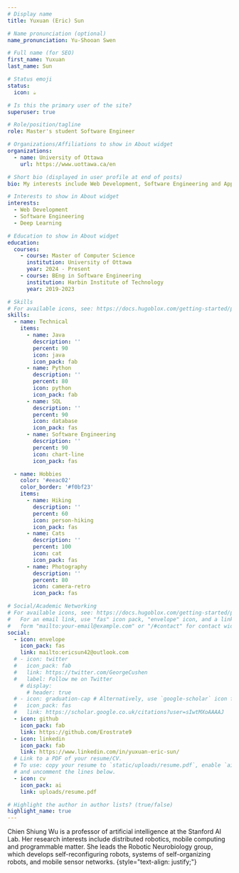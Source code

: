 ```yaml
---
# Display name
title: Yuxuan (Eric) Sun

# Name pronunciation (optional)
name_pronunciation: Yu-Shooan Swen

# Full name (for SEO)
first_name: Yuxuan
last_name: Sun

# Status emoji
status:
  icon: ☕️

# Is this the primary user of the site?
superuser: true

# Role/position/tagline
role: Master's student Software Engineer

# Organizations/Affiliations to show in About widget
organizations:
  - name: University of Ottawa
    url: https://www.uottawa.ca/en

# Short bio (displayed in user profile at end of posts)
bio: My interests include Web Development, Software Engineering and Applied AI.

# Interests to show in About widget
interests:
  - Web Development
  - Software Engineering
  - Deep Learning

# Education to show in About widget
education:
  courses:
    - course: Master of Computer Science
      institution: University of Ottawa
      year: 2024 - Present
    - course: BEng in Software Engineering
      institution: Harbin Institute of Technology
      year: 2019-2023

# Skills
# For available icons, see: https://docs.hugoblox.com/getting-started/page-builder/#icons
skills:
  - name: Technical
    items:
      - name: Java
        description: ''
        percent: 90
        icon: java
        icon_pack: fab
      - name: Python
        description: ''
        percent: 80
        icon: python
        icon_pack: fab
      - name: SQL
        description: ''
        percent: 90
        icon: database
        icon_pack: fas
      - name: Software Engineering
        description: ''
        percent: 90
        icon: chart-line
        icon_pack: fas

  - name: Hobbies
    color: '#eeac02'
    color_border: '#f0bf23'
    items:
      - name: Hiking
        description: ''
        percent: 60
        icon: person-hiking
        icon_pack: fas
      - name: Cats
        description: ''
        percent: 100
        icon: cat
        icon_pack: fas
      - name: Photography
        description: ''
        percent: 80
        icon: camera-retro
        icon_pack: fas

# Social/Academic Networking
# For available icons, see: https://docs.hugoblox.com/getting-started/page-builder/#icons
#   For an email link, use "fas" icon pack, "envelope" icon, and a link in the
#   form "mailto:your-email@example.com" or "/#contact" for contact widget.
social:
  - icon: envelope
    icon_pack: fas
    link: mailto:ericsun42@outlook.com
  # - icon: twitter
  #   icon_pack: fab
  #   link: https://twitter.com/GeorgeCushen
  #   label: Follow me on Twitter
    # display:
      # header: true
  # - icon: graduation-cap # Alternatively, use `google-scholar` icon from `ai` icon pack
  #   icon_pack: fas
  #   link: https://scholar.google.co.uk/citations?user=sIwtMXoAAAAJ
  - icon: github
    icon_pack: fab
    link: https://github.com/Erostrate9
  - icon: linkedin
    icon_pack: fab
    link: https://www.linkedin.com/in/yuxuan-eric-sun/
  # Link to a PDF of your resume/CV.
  # To use: copy your resume to `static/uploads/resume.pdf`, enable `ai` icons in `params.yaml`,
  # and uncomment the lines below.
  - icon: cv
    icon_pack: ai
    link: uploads/resume.pdf

# Highlight the author in author lists? (true/false)
highlight_name: true
---
```


Chien Shiung Wu is a professor of artificial intelligence at the Stanford AI Lab. Her research interests include distributed robotics, mobile computing and programmable matter. She leads the Robotic Neurobiology group, which develops self-reconfiguring robots, systems of self-organizing robots, and mobile sensor networks.
{style="text-align: justify;"}

